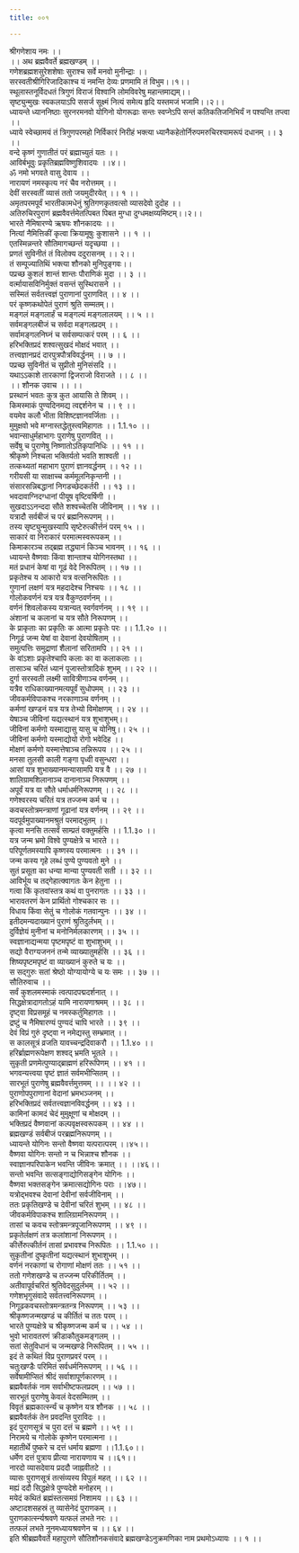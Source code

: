 ```yaml
---
title: ००१

---
```

श्रीगणेशाय नमः ।।  
।। अथ ब्रह्मवैवर्ते ब्रह्मखण्डम् ।।  
गणेशब्रह्मशसुरेशशेषाः सुराश्च सर्वे मनवो मुनीन्द्राः ।।  
सरस्वतीश्रीगिरिजादिकाश्च यं नमन्ति देव्यः प्रणमामि तं विभुम।।१।।  
स्थूलास्तनूर्विदधतं त्रिगुणं विराजं विश्वानि लोमविवरेषु महान्तमाद्यम्।।  
सृष्ट्युन्मुखः स्वकलयाऽपि ससर्ज सूक्ष्मं नित्यं समेत्य हृदि यस्तमजं भजामि।।२।।  
ध्यायन्ते ध्याननिष्ठाः सुरनरमनवो योगिनो योगरूढाः सन्तः स्वप्नेऽपि सन्तं कतिकतिजनिभिर्यं न पश्यन्ति तप्त्वा ।।  
ध्याये स्वेच्छामयं तं त्रिगुणपरमहो निर्विकारं निरीहं भक्त्या ध्यानैकहेतोर्निरुपमरुचिरश्यामरूपं दधानम् ।। ३ ।।  
वन्दे कृष्णं गुणातीतं परं ब्रह्माच्युतं यतः ।।  
आविर्बभूवुः प्रकृतिब्रह्मविष्णुशिवादयः ।।४।।  
ॐ नमो भगवते वासु देवाय ।।  
नारायणं नमस्कृत्य नरं चैव नरोत्तमम् ।।  
देवीं सरस्वतीं व्यासं ततो जयमुदीरयेत् ।। १ ।।  
अमृतपरमपूर्वं भारतीकामधेनुं श्रुतिगणकृतवत्सो व्यासदेवो दुदोह ।।  
अतिरुचिरपुराणं ब्रह्मवैवर्त्तमेतत्पिबत पिबत मुग्धा दुग्धमक्षय्यमिष्टम्।।२।।  
भारते नैमिषारण्ये ऋषयः शौनकादयः ।।  
नित्यां नैमित्तिकीं कृत्वा क्रियामूषुः कुशासने ।। १ ।।  
एतस्मिन्नन्तरे सौतिमागच्छन्तं यदृच्छया ।।  
प्रणतं सुविनीतं तं विलोक्य ददुरासनम् ।। २।।  
तं सम्पूज्यातिथिं भक्त्या शौनको मुनिपुङ्गवः।।  
पप्रच्छ कुशलं शान्तं शान्तः पौराणिकं मुदा ।। ३ ।।  
वर्त्मायासविनिर्मुक्तं वसन्तं सुस्थिरासने ।।  
सस्मितं सर्वतत्त्वज्ञं पुराणानां पुराणवित् ।। ४ ।।  
परं कृष्णकथोपेतं पुराणं श्रुति सम्मतम्।।  
मङ्गलं मङ्गलार्हं च मङ्गल्यं मङ्गलालयम् ।। ५ ।।  
सर्वमङ्गलबीजं च सर्वदा मङ्गलप्रदम् ।।  
सर्वामङ्गलनिघ्नं च सर्वसम्पत्करं परम् ।। ६ ।।  
हरिभक्तिप्रदं शश्वत्सुखदं मोक्षदं भवात् ।।  
तत्त्वज्ञानप्रदं दारपुत्रपौत्रविवर्द्धनम् ।। ७ ।।  
पप्रच्छ सुविनीतं च सुप्रीतो मुनिसंसदि ।।  
यथाऽऽकाशे तारकाणां द्विजराजो विराजते ।। ८ ।।  
।। शौनक उवाच ।। ।।  
प्रस्थानं भवतः कुत्र कुत आयासि ते शिवम् ।।  
किमस्माकं पुण्यदिनमद्य त्वद्दर्शनेन च ।। ९ ।।  
वयमेव कलौ भीता विशिष्टज्ञानवर्जिताः ।।  
मुमुक्षवो भवे मग्नास्तद्धेतुस्त्वमिहागतः ।। 1.1.१० ।।  
भवान्साधुर्महाभागः पुराणेषु पुराणवित् ।।  
सर्वेषु च पुराणेषु निष्णातोऽतिकृपानिधिः ।। ११ ।।  
श्रीकृष्णे निश्चला भक्तिर्यतो भवति शाश्वती ।।  
तत्कथ्यतां महाभाग पुराणं ज्ञानवर्द्धनम् ।। १२ ।।  
गरीयसी या साक्षाच्च कर्ममूलनिकृन्तनी ।।  
संसारसन्निबद्धानां निगडच्छेदकर्तरी ।। १३ ।।  
भवदावाग्निदग्धानां पीयूष वृष्टिवर्षिणी ।।  
सुखदाऽऽनन्ददा सौते शश्वच्चेतसि जीविनाम् ।। १४ ।।  
यत्रादौ सर्वबीजं च परं ब्रह्मनिरूपणम् ।।  
तस्य सृष्ट्युन्मुखस्यापि सृष्टेरुत्कीर्त्तनं परम् १५ ।।  
साकारं वा निराकारं परमात्मस्वरूपकम् ।।  
किमाकारञ्च तद्ब्रह्म तद्ध्यानं किञ्च भावनम् ।। १६ ।।  
ध्यायन्ते वैष्णवाः किंवा शान्ताश्च योगिनस्तथा ।।  
मतं प्रधानं केषां वा गूढं वेदे निरूपितम् ।। १७ ।।  
प्रकृतेश्च य आकारो यत्र वत्सनिरूपितः ।।  
गुणानां लक्षणं यत्र महदादेश्च निश्चयः ।। १८ ।।  
गोलोकवर्णनं यत्र यत्र वैकुण्ठवर्णनम् ।।  
वर्णनं शिवलोकस्य यत्रान्यत् स्वर्गवर्णनम् ।। १९ ।।  
अंशानां च कलानां च यत्र सौते निरूपणम् ।।  
के प्राकृताः का प्रकृतिः क आत्मा प्रकृतेः परः ।। 1.1.२० ।।  
निगूढं जन्म येषां वा देवानां देवयोषिताम् ।।  
समुत्पत्तिः समुद्राणां शैलानां सरितामपि ।। २१ ।।  
के वांऽशाः प्रकृतेश्चापि कलाः का वा कलाकलाः ।।  
तासाञ्च चरितं ध्यानं पूजास्तोत्रादिकं शुभम् ।। २२ ।।  
दुर्गा सरस्वती लक्ष्मी सावित्रीणाञ्च वर्णनम् ।।  
यत्रैव राधिकाख्यानमत्यपूर्वं सुधोपमम् ।। २३ ।।  
जीवकर्मविपाकश्च नरकाणाञ्च वर्णनम् ।।  
कर्मणां खण्डनं यत्र यत्र तेभ्यो विमोक्षणम् ।। २४ ।।  
येषाञ्च जीविनां यद्यत्स्थानं यत्र शुभाशुभम्।।  
जीविनां कर्मणो यस्माद्यासु यासु च योनिषु।। २५ ।।  
जीविनां कर्मणो यस्माद्योयो रोगो भवेदिह ।।  
मोक्षणं कर्मणो यस्मात्तेषाञ्च तन्निरूपय ।। २५ ।।  
मनसा तुलसी काली गङ्गा पृध्वी वसुन्धरा ।।  
आसां यत्र शुभाख्यानमन्यासामपि यत्र वै ।। २७ ।।  
शालिग्रामशिलानाञ्च दानानाञ्च निरूपणम् ।।  
अपूर्वं यत्र वा सौते धर्माधर्मनिरूपणम् ।। २८ ।।  
गणेश्वरस्य चरितं यत्र तज्जन्म कर्म च ।।  
कवचस्तोत्रमन्त्राणां गूढानां यत्र वर्णनम् ।। २९ ।।  
यदपूर्वमुपाख्यानमश्रुतं परमाद्भुतम् ।।  
कृत्वा मनसि तत्सर्वं साम्प्रतं वक्तुमर्हसि ।। 1.1.३० ।।  
यत्र जन्म भ्रमो विश्वे पुण्यक्षेत्रे च भारते ।।  
परिपूर्णतमस्यापि कृष्णस्य परमात्मनः ।। ३१ ।।  
जन्म कस्य गृहे लब्धं पुण्ये पुण्यवतो मुने ।।  
सुतं प्रसूता का धन्या मान्या पुण्यवती सती ।। ३२ ।।  
आविर्भूय च तद्गेहात्क्वागतः केन हेतुना ।।  
गत्वा किं कृतवांस्तत्र कथं वा पुनरागतः ।। ३३ ।।  
भारावतरणं केन प्रार्थितो गोश्चकार सः ।।  
विधाय किंवा सेतुं च गोलोकं गतवान्पुनः ।। ३४ ।।  
इतीदमन्यदाख्यानं पुराणं श्रुतिदुर्लभम् ।।  
दुर्विज्ञेयं मुनीनां च मनोनिर्मलकारणम् ।। ३५ ।।  
स्वज्ञानाद्यन्मया पृष्टमपृष्टं वा शुभाशुभम् ।।  
सद्यो वैराग्यजननं तन्मे व्याख्यातुमर्हसि ।। ३६ ।।  
शिष्यपृष्टमपृष्टं वा व्याख्यानं कुरुते च यः ।।  
स सद्गुरुः सतां श्रेष्ठो योग्यायोग्ये च यः समः ।। ३७ ।।  
सौतिरुवाच ।।  
सर्वं कुशलमस्माकं त्वत्पादपद्मदर्शनात् ।।  
सिद्धक्षेत्रादागतोऽहं यामि नारायणाश्रमम् ।। ३८ ।।  
दृष्ट्वा विप्रसमूहं च नमस्कर्तुमिहागतः ।।  
द्रष्टुं च नैमिषारण्यं पुण्यदं चापि भारते ।। ३९ ।।  
देवं विप्रं गुरुं दृष्ट्वा न नमेद्यस्तु सम्भ्रमात् ।।  
स कालसूत्रं व्रजति यावच्चन्द्रदिवाकरौ ।। 1.1.४० ।।  
हरिर्ब्राह्मणरूपेक्षण शश्वद् भ्रमति भूतले ।।  
सुकृती प्रणमेत्पुण्याद्ब्राह्मणं हरिरूपिणम् ।। ४१ ।।  
भगवन्यत्त्वया पृष्टं ज्ञातं सर्वमभीप्सितम् ।।  
सारभूतं पुराणेषु ब्रह्मवैवर्त्तमुत्तमम् ।। ।। ४२ ।।  
पुराणोपपुराणानां वेदानां भ्रमभञ्जनम् ।।  
हरिभक्तिप्रदं सर्वतत्त्वज्ञानविवर्द्धनम् ।। ४३ ।।  
कामिनां कामदं चेदं मुमुक्षूणां च मोक्षदम् ।।  
भक्तिप्रदं वैष्णवानां कल्पवृक्षस्वरूपकम् ।। ४४ ।।  
ब्रह्मखण्डं सर्वबीजं परब्रह्मनिरूपणम् ।।  
ध्यायन्ते योगिनः सन्तो वैष्णवा यत्परात्परम् ।।४५।।  
वैष्णवा योगिनः सन्तो न च भिन्नाश्च शौनक ।।  
स्वाज्ञानपरिपाकेन भवन्ति जीविनः क्रमात् ।। ।।४६।।  
सन्तो भवन्ति सत्सङ्गाद्योगिसङ्गेन योगिनः ।।  
वैष्णवा भक्तसङ्गेन क्रमात्सद्योगिनः पराः ।।४७।।  
यत्रोद्भवश्च देवानां देवीनां सर्वजीविनाम् ।।  
ततः प्रकृतिखण्डे च देवीनां चरितं शुभम् ।। ४८ ।।  
जीवकर्मविपाकश्च शालिग्रामनिरूपणम् ।।  
तासां च कवच स्तोत्रमन्त्रपूजानिरूपणम् ।। ४९ ।।  
प्रकृतेर्लक्षणं तत्र कलांशानां निरूपणम् ।।  
कीर्त्तेरुत्कीर्तनं तासां प्रभावश्च निरूपितः ।। 1.1.५० ।।  
सुकृतीनां दुष्कृतीनां यद्यत्स्थानं शुभाशुभम् ।।  
वर्णनं नरकाणां च रोगाणां मोक्षणं ततः ।। ५१ ।।  
ततो गणेशखण्डे च तज्जन्म परिकीर्तितम् ।।  
अतीवापूर्वचरितं श्रुतिवेदसुदुर्लभम् ।। ५२ ।।  
गणेशभृगुसंवादे सर्वतत्त्वनिरूपणम् ।।  
निगूढकवचस्तोत्रमन्त्रतन्त्र निरूपणम् ।। ५३ ।।  
श्रीकृष्णजन्मखण्डं च कीर्तितं च ततः परम् ।।  
भारते पुण्यक्षेत्रे च श्रीकृष्णजन्म कर्म च ।। ५४ ।।  
भुवो भारावतरणं क्रीडाकौतुकमङ्गलम् ।।  
सतां सेतुविधानं च जन्मखण्डे निरूपितम् ।। ५५ ।।  
इदं ते कथितं विप्र पुराणप्रवरं परम् ।।  
चतुःखण्डैः परिमितं सर्वधर्मनिरूपणम् ।। ५६ ।।  
सर्वेषामीप्सितं श्रीदं सर्वाशापूर्णकारणम् ।।  
ब्रह्मवैवर्तकं नाम सर्वाभीष्टफलप्रदम् ।। ५७ ।।  
सारभूतं पुराणेषु केवलं वेदसम्मितम् ।।  
विवृतं ब्रह्मकार्त्स्न्यं च कृष्णेन यत्र शौनक ।। ५८ ।।  
ब्रह्मवैवर्तकं तेन प्रवदन्ति पुराविदः ।।  
इदं पुराणसूत्रं च पुरा दत्तं च ब्रह्मणे ।। ५९ ।।  
निरामये च गोलोके कृष्णेन परमात्मना ।।  
महातीर्थे पुष्करे च दत्तं धर्माय ब्रह्मणा ।।1.1.६०।।  
धर्मेण दत्तं पुत्राय प्रीत्या नारायणाय च ।।६१।।  
नारदो व्यासदेवाय प्रददौ जाह्नवीतटे ।।  
व्यासः पुराणसूत्रं तत्संव्यस्य विपुलं महत् ।। ६२ ।।  
मह्यं ददौ सिद्धक्षेत्रे पुण्यदेशे मनोहरम् ।।  
मयेदं कथितं ब्रह्मंस्तत्समग्रं निशामय ।। ६३ ।।  
अष्टादशसहस्रं तु व्यासेनेदं पुराणकम् ।।  
पुराणकार्त्स्न्यश्रवणे यत्फलं लभते नरः ।।  
तत्फलं लभते नूनमध्यायश्रवणेन च ।। ६४ ।।  
इति श्रीब्रह्मवैवर्ते महापुराणे सौतिशौनकसंवादे ब्रह्मखण्डेऽनुक्रमणिका नाम प्रथमोऽध्यायः ।। १ ।।